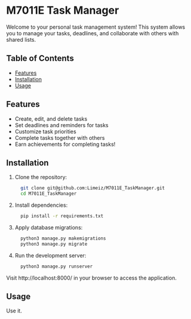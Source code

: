 # M7011E Task Manager

Welcome to your personal task management system! This system allows you to manage your tasks, deadlines, and collaborate with others with shared lists.

## Table of Contents

- [Features](#features)
- [Installation](#installation)
- [Usage](#usage)

## Features

- Create, edit, and delete tasks
- Set deadlines and reminders for tasks
- Customize task priorities
- Complete tasks together with others
- Earn achievements for completing tasks!

## Installation

1. Clone the repository:
   ```bash
     git clone git@github.com:Limeiz/M7011E_TaskManager.git
     cd M7011E_TaskManager
2. Install dependencies:
    ```bash
      pip install -r requirements.txt
    ```
3. Apply database migrations:
    ```bash
      python3 manage.py makemigrations
      python3 manage.py migrate
    ```
4. Run the development server:
    ```bash
      python3 manage.py runserver
    ```
Visit http://localhost:8000/ in your browser to access the application.

## Usage
Use it.
